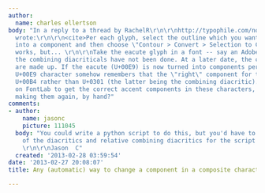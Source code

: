```yaml
---
author:
  name: charles ellertson
body: "In a reply to a thread by RachelR\r\n\r\nhttp://typophile.com/node/100739\r\n\r\nKarsten
  wrote:\r\n\r\n<cite>Per each glyph, select the outline which you want to convert
  into a component and then choose \"Contour > Convert > Selection to Component\"</cite>\r\n\r\nWhich
  works, but... \r\n\r\nTake the eacute glyph in a font -- say an Adobe font --  where
  the combining diacriticals have not been done. At a later date, the combining diacriticals
  are made up. If the eacute (U+00E9) is now turned into components per above, the
  U+00E9 character somehow remembers that the \"right\" component for the acute as
  U+00B4 rather than U+0301 (the latter being the combining diacritic).\r\n\r\nAnyway
  on FontLab to get the correct accent components in these characters, aside from
  making them again, by hand?"
comments:
- author:
    name: jasonc
    picture: 111045
  body: "You could write a python script to do this, but you'd have to create a list
    of the diacritics and relative combining diacritics for the script to reference.
    \r\n\r\nJason  C"
  created: '2013-02-28 03:59:54'
date: '2013-02-27 20:08:07'
title: Any (automatic) way to change a component in a composite character?

---
```

